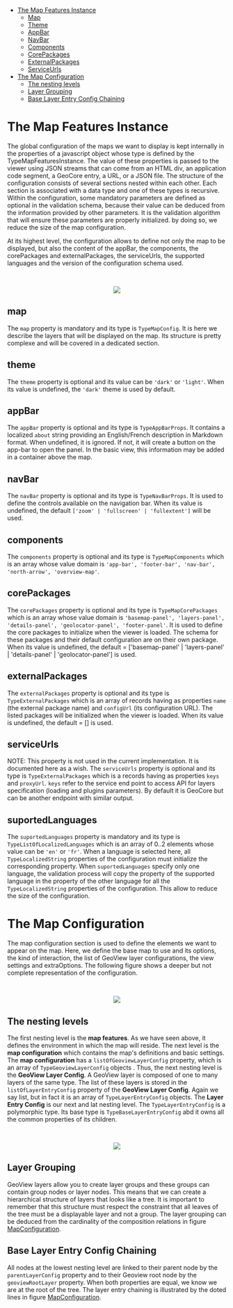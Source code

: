 - [The Map Features Instance](./README.md#the-map-features-instance)
    - [Map](./README.md#map)
    - [Theme](./README.md#theme)
    - [AppBar](./README.md#appbar)
    - [NavBar](./README.md#navbar)
    - [Components](./README.md#components)
    - [CorePackages](./README.md#corepackages)
    - [ExternalPackages](./README.md#externalpackages)
    - [ServiceUrls](./README.md#serviceurls)
- [The Map Configuration](./README.md#the-map-configuration)
    - [The nesting levels](./README.md#the-nesting-levels)
    - [Layer Grouping](./README.md#layer-grouping)
    - [Base Layer Entry Config Chaining](./README.md#base-layer-entry-config-chaining)

# The Map Features Instance

The global configuration of the maps we want to display is kept internally in the properties of a javascript object whose type is defined by the TypeMapFeaturesInstance.  The value of these properties is passed to the viewer using JSON streams that can come from an HTML div, an application code segment, a GeoCore entry, a URL, or a JSON file. The structure of the configuration consists of several sections nested within each other. Each section is associated with a data type and one of these types is recursive. Within the configuration, some mandatory parameters are defined as optional in the validation schema, because their value can be deduced from the information provided by other parameters. It is the validation algorithm that will ensure these parameters are properly initialized. by doing so, we reduce the size of the map configuration.

At its highest level, the configuration allows to define not only the map to be displayed, but also the content of the appBar, the components, the corePackages and externalPackages, the serviceUrls, the supported languages and the version of the configuration schema used.
<p>&nbsp;</p>
<p align="center">
  <img src="./draw.io/TypeMapFeaturesInstance.drawio.svg" />
</p>

## map

The `map` property is mandatory and its type is `TypeMapConfig`. It is here we describe the layers that will be displayed on the map. Its structure is pretty complexe and will be covered in a dedicated section.

## theme

The `theme` property is optional and its value can be `'dark'` or `'light'`. When its value is undefined, the `'dark'` theme is used by default.

## appBar

The `appBar` property is optional and its type is `TypeAppBarProps`. It contains a localized `about` string providing an English/French description in Markdown format. When undefined, it is ignored. If not, it will create a button on the app-bar to open the panel. In the basic view, this information may be added in a container above the map.

## navBar

The `navBar` property is optional and its type is `TypeNavBarProps`. It is used to define the controls available on the navigation bar. When its value is undefined, the default `['zoom' | 'fullscreen' | 'fullextent']` will be used.

## components

The `components` property is optional and its type is `TypeMapComponents` which is an array whose value domain is `'app-bar', 'footer-bar', 'nav-bar', 'north-arrow', 'overview-map'`.

## corePackages

The `corePackages` property is optional and its type is `TypeMapCorePackages` which is an array whose value domain is `'basemap-panel', 'layers-panel', 'details-panel', 'geolocator-panel', 'footer-panel'`. It is used to define the core packages to initialize when the viewer is loaded. The schema for these packages and their default configuration are on their own package. When its value is undefined, the default = ['basemap-panel' | 'layers-panel' | 'details-panel' | 'geolocator-panel'] is used.

## externalPackages

The `externalPackages` property is optional and its type is `TypeExternalPackages` which is an array of records having as properties `name` (the external package name) and `configUrl` (its configuration URL). The listed packages will be initialized when the viewer is loaded. When its value is undefined, the default = [] is used.

## serviceUrls

NOTE: This property is not used in the current implementation. It is documented here as a wish.
The `serviceUrls` property is optional and its type is `TypeExternalPackages` which is a records having as properties `keys` and `proxyUrl`. `keys` refer to the service end point to access API for layers specification (loading and plugins parameters). By default it is GeoCore but can be another endpoint with similar output.

## suportedLanguages

The `suportedLanguages` property is mandatory and its type is `TypeListOfLocalizedLanguages` which is an array of 0..2 elements whose value can be `'en'` or `'fr'`. When a language is selected here, all `TypeLocalizedString` properties of the configuration must initialize the corresponding property. When `suportedLanguages` specify only one language, the validation process will copy the property of the supported language in the property of the other language for all the `TypeLocalizedString` properties of the configuration. This allow to reduce the size of the configuration.

# The Map Configuration

The map configuration section is used to define the elements we want to appear on the map. Here, we define the base map to use and its options, the kind of interaction, the list of GeoView layer configurations, the view settings and extraOptions. The following figure shows a deeper but not complete representation of the configuration.
<p>&nbsp;</p>
<p align="center">
  <img id="TypeMapConfig" src="./draw.io/TypeMapConfig.drawio.svg" />
</p>

## The nesting levels

The first nesting level is the **map features**. As we have seen above, it defines the environment in which the map will reside. The next level is the **map configuration** which contains the map's definitions and basic settings. The **map configuration** has a `listOfGeoviewLayerConfig` property, which is an array of `TypeGeoviewLayerConfig` objects . Thus, the next nesting level is the **GeoView Layer Config**. A GeoView layer is composed of one to many layers of the same type. The list of these layers is stored in the `listOfLayerEntryConfig` property of the **GeoView Layer Config**. Again we say list, but in fact it is an array of `TypeLayerEntryConfig` objects. The **Layer Entry Config**  is our next and lat nesting level. The `TypeLayerEntryConfig` is a polymorphic type. Its base type is `TypeBaseLayerEntryConfig` abd it owns all the common properties of its children.
<p>&nbsp;</p>
<p align="center">
  <img src="./draw.io/nestingLevels.drawio.svg" />
</p>

## Layer Grouping

GeoView layers allow you to create layer groups and these groups can contain group nodes or layer nodes. This means that we can create a hierarchical structure of layers that looks like a tree. It is important to remember that this structure must respect the constraint that all leaves of the tree must be a displayable layer and not a group. The layer grouping can be deduced from the cardinality of the composition relations in figure [MapConfiguration](./README.md#TypeMapConfig).

## Base Layer Entry Config Chaining

All nodes at the lowest nesting level are linked to their parent node by the `parentLayerConfig` property and to their Geoview root node by the `geoviewRootLayer` property. When both properties are equal, we know we are at the root of the tree. The layer entry chaining is illustrated by the doted lines in figure [MapConfiguration](./README.md#TypeMapConfig).